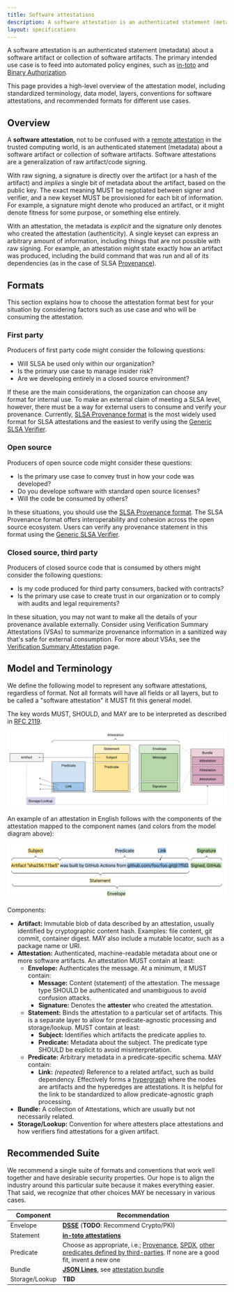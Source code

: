 ```yaml
---
title: Software attestations
description: A software attestation is an authenticated statement (metadata) about a software artifact or collection of software artifacts. The primary intended use case is to feed into automated policy engines, such as in-toto and Binary Authorization. This page provides a high-level overview of the attestation model, including standardized terminology, data model, layers, and conventions for software attestations.
layout: specifications
---
```


A software attestation is an authenticated statement (metadata) about a
software artifact or collection of software artifacts.
The primary intended use case is to feed into automated policy engines, such as
[in-toto] and [Binary Authorization].

This page provides a high-level overview of the attestation model, including
standardized terminology, data model, layers, conventions for software
attestations, and recommended formats for different use cases.

## Overview

A **software attestation**, not to be confused with a [remote attestation] in
the trusted computing world, is an authenticated statement (metadata) about a
software artifact or collection of software artifacts. Software attestations
are a generalization of raw artifact/code signing.

With raw signing, a signature is directly over the artifact (or a hash of the
artifact) and *implies* a single bit of metadata about the artifact, based on
the public key. The exact meaning MUST be negotiated between signer and
verifier, and a new keyset MUST be provisioned for each bit of information. For
example, a signature might denote who produced an artifact, or it might denote
fitness for some purpose, or something else entirely.

With an attestation, the metadata is *explicit* and the signature only denotes
who created the attestation (authenticity). A single keyset can express an
arbitrary amount of information, including things that are not possible with
raw signing. For example, an attestation might state exactly how an artifact
was produced, including the build command that was run and all of its
dependencies (as in the case of SLSA [Provenance]).

## Formats

This section explains how to choose the attestation format best for your
situation by considering factors such as use case and who will be consuming
the attestation. 

### First party

Producers of first party code might consider the following questions:
-   Will SLSA be used only within our organization?
-   Is the primary use case to manage insider risk?
-   Are we developing entirely in a closed source environment?

If these are the main considerations, the organization can choose any format
for internal use. To make an external claim of meeting a SLSA level, however,
there must be a way for external users to consume and verify your provenance.
Currently, [SLSA Provenance format] is the most widely used format for SLSA
attestations and the easiest to verify using the [Generic SLSA Verifier].

### Open source

Producers of open source code might consider these questions: 
-   Is the primary use case to convey trust in how your code was developed?
-   Do you develope software with standard open source licenses?
-   Will the code be consumed by others? 

In these situations, you should use the [SLSA Provenance format]. The SLSA
Provenance format offers interoperability and cohesion across the open
source ecosystem. Users can verify any provenance statement in this format
using the [Generic SLSA Verifier].

### Closed source, third party

Producers of closed source code that is consumed by others might consider
the following questions:
-   Is my code produced for third party consumers, backed with contracts?
-   Is the primary use case to create trust in our organization or to comply with
audits and legal requirements?

In these situation, you may not want to make all the details of your
provenance available externally. Consider using Verification Summary
Attestations (VSAs) to summarize provenance information in a sanitized way
that's safe for external consumption. For more about VSAs, see the [Verification
Summary Attestation] page.

## Model and Terminology

We define the following model to represent any software attestations, regardless
of format. Not all formats will have all fields or all layers, but to be called
a "software attestation" it MUST fit this general model.

The key words MUST, SHOULD, and MAY are to be interpreted as described in
[RFC 2119].

![Attestation model diagram](images/attestation_layers.svg)

An example of an attestation in English follows with the components of the
attestation mapped to the component names (and colors from the model diagram above):

![Attestation model to English mapping](images/attestation_example_english.svg)

Components:

-   **Artifact:** Immutable blob of data described by an attestation, usually
    identified by cryptographic content hash. Examples: file content, git
    commit, container digest. MAY also include a mutable locator, such as
    a package name or URI.
-   **Attestation:** Authenticated, machine-readable metadata about one or more
    software artifacts. An attestation MUST contain at least:
    -   **Envelope:** Authenticates the message. At a minimum, it MUST contain:
        -   **Message:** Content (statement) of the attestation. The message
            type SHOULD be authenticated and unambiguous to avoid confusion
            attacks.
        -   **Signature:** Denotes the **attester** who created the attestation.
    -   **Statement:** Binds the attestation to a particular set of artifacts.
        This is a separate layer to allow for predicate-agnostic processing
        and storage/lookup. MUST contain at least:
        -   **Subject:** Identifies which artifacts the predicate applies to.
        -   **Predicate:** Metadata about the subject. The predicate type SHOULD
            be explicit to avoid misinterpretation.
    -   **Predicate:** Arbitrary metadata in a predicate-specific schema. MAY
        contain:
        -   **Link:** *(repeated)* Reference to a related artifact, such as
            build dependency. Effectively forms a [hypergraph] where the
            nodes are artifacts and the hyperedges are attestations. It is
            helpful for the link to be standardized to allow predicate-agnostic
            graph processing.
-   **Bundle:** A collection of Attestations, which are usually but not
    necessarily related.
-   **Storage/Lookup:** Convention for where attesters place attestations and
    how verifiers find attestations for a given artifact.

## Recommended Suite

We recommend a single suite of formats and conventions that work well together
and have desirable security properties. Our hope is to align the industry around
this particular suite because it makes everything easier. That said, we
recognize that other choices MAY be necessary in various cases.

| Component | Recommendation |
| --- | --- |
| Envelope | **[DSSE]** (**TODO**: Recommend Crypto/PKI) |
| Statement | **[in-toto attestations]** |
| Predicate | Choose as appropriate, i.e.; [Provenance], [SPDX], [other predicates defined by third-parties]. If none are a good fit, invent a new one |
| Bundle | **[JSON Lines]**, see [attestation bundle] |
| Storage/Lookup | **TBD** |

[attestation bundle]: https://github.com/in-toto/attestation/blob/main/spec/bundle.md
[Binary Authorization]: https://cloud.google.com/binary-authorization
[DSSE]: https://github.com/secure-systems-lab/dsse/
[Generic SLSA Verifier]: https://github.com/slsa-framework/slsa-verifier
[hypergraph]: https://en.wikipedia.org/wiki/Hypergraph
[in-toto]: https://in-toto.io
[in-toto attestations]: https://github.com/in-toto/attestation/
[JSON Lines]: https://jsonlines.org/
[other predicates defined by third-parties]: https://github.com/in-toto/attestation/issues/98
[Provenance]: /provenance
[remote attestation]: https://en.wikipedia.org/wiki/Trusted_Computing#Remote_attestation
[RFC 2119]: https://tools.ietf.org/html/rfc2119
[SLSA Provenance format]: /provenance/v1.md
[sigstore/cosign]: https://github.com/sigstore/cosign
[SPDX]: https://github.com/in-toto/attestation/blob/main/spec/predicates/spdx.md
[Verification Summary Attestation]: /attestation-model.md
